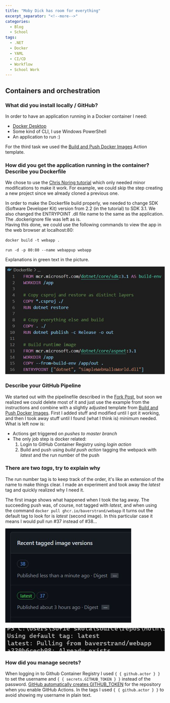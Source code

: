 ```yaml
---
title: "Moby Dick has room for everything"
excerpt_separator: "<!--more-->"
categories:
  - Blog
  - School
tags:
  - .NET
  - Docker
  - YAML
  - CI/CD
  - Workflow
  - School Work
---
```


## Containers and orchestration

### What did you install locally / GitHub?

In order to have an application running in a Docker container I need:

- [Docker Desktop](https://docs.docker.com/get-docker/)
- Some kind of CLI, I use Windows PowerShell
- An application to run :)

For the third task we used the [Build and Push Docker Images](https://github.com/marketplace/actions/build-and-push-docker-images) Action template. 

### How did you get the application running in the container? Describe you Dockerfile

We chose to use the [Chris Noring tutorial](https://softchris.github.io/pages/dotnet-dockerize.html) which only needed minor modifications to make it work. 
For example, we could skip the step creating a new project since we already cloned a previous one. 

In order to make the Dockerfile build properly, we needed to change SDK (Software Developer Kit) version from 2.2 (in the tutorial) to SDK 3.1.
We also changed the ENTRYPOINT .dll file name to the same as the application. The .dockerignore file was left as is.  
Having this done, we could use the following commands to view the app in the web browser at localhost:80:

`docker build -t webapp .`

`run -d -p 80:80 --name webappup webapp`

Explanations in green text in the picture. 

![Dockerfile](https://raw.githubusercontent.com/Baverstrand/Baverstrand.github.io/master/img/210914dockerfile.JPG)

### Describe your GitHub Pipeline

We started out with the pipelinefile described in the [Fork Post](https://baverstrand.github.io/blog/school/May-the-fork-be-with-you/), but soon we realized we could delete most of it and just use the example from the instructions and combine with a slightly adjusted template from [Build and Push Docker Images](https://github.com/marketplace/actions/build-and-push-docker-images). First I added stuff and modified until I got it working, and then I took away stuff until I found (what I think is) minimum needed. What is left now is:

- Actions get triggered on *pushes to master branch*
- The only job step is docker related:
  1. Login to GitHub Container Registry using *login action*
  2. Build and push using *build push action* tagging the webpack with *latest* and the run number of the push

### There are two *tags*, try to explain why

The run number tag is to keep track of the order, it's like an extension of the name to make things clear. 
I made an experiment and took away the *latest* tag and quickly realized why I need it. 

The first image shows what happened when I took the tag away. The succeeding push was, of course, not tagged with *latest*, and when using the command `docker pull ghcr.io/baverstrand/webapp` it turns out the default tag to look for is *latest* (second image). In this particular case it means I would pull run #37 instead of #38... 

![Tags](https://raw.githubusercontent.com/Baverstrand/Baverstrand.github.io/master/img/210914tags.JPG)

![Latest](https://raw.githubusercontent.com/Baverstrand/Baverstrand.github.io/master/img/210914latest.JPG)

### How did you manage secrets?

When logging in to Github Container Registry I used `{ { github.actor } }` to set the username and `{ { secrets.GITHUB_TOKEN } }` instead of the password. [GitHub automatically creates GITHUB_TOKEN](https://docs.github.com/en/packages/managing-github-packages-using-github-actions-workflows/publishing-and-installing-a-package-with-github-actions) for the repository when you enable GitHub Actions. 
In the tags I used `{ { github.actor } }` to avoid showing my username in plain text. 